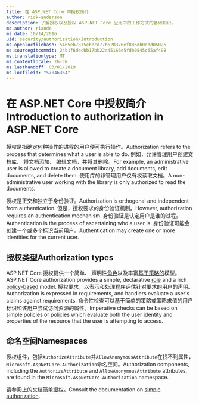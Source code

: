 ```yaml
---
title: 在 ASP.NET Core 中授权简介
author: rick-anderson
description: 了解授权以及授权 ASP.NET Core 应用中的工作方式的基础知识。
ms.author: riande
ms.date: 10/14/2016
uid: security/authorization/introduction
ms.openlocfilehash: 5465eb7875ebecd77b628376ef886db0ddd05025
ms.sourcegitcommit: 24b1f6decbb17bb22a45166e5fdb0845c65af498
ms.translationtype: MT
ms.contentlocale: zh-CN
ms.lasthandoff: 03/01/2019
ms.locfileid: "57046364"
---
```

# <a name="introduction-to-authorization-in-aspnet-core"></a><span data-ttu-id="dcb31-103">在 ASP.NET Core 中授权简介</span><span class="sxs-lookup"><span data-stu-id="dcb31-103">Introduction to authorization in ASP.NET Core</span></span>

<a name="security-authorization-introduction"></a>

<span data-ttu-id="dcb31-104">授权是指确定何种操作的进程的用户便可执行操作。</span><span class="sxs-lookup"><span data-stu-id="dcb31-104">Authorization refers to the process that determines what a user is able to do.</span></span> <span data-ttu-id="dcb31-105">例如，允许管理用户创建文档库、 将文档添加、 编辑文档，并将其删除。</span><span class="sxs-lookup"><span data-stu-id="dcb31-105">For example, an administrative user is allowed to create a document library, add documents, edit documents, and delete them.</span></span> <span data-ttu-id="dcb31-106">使用库的非管理用户仅有权读取文档。</span><span class="sxs-lookup"><span data-stu-id="dcb31-106">A non-administrative user working with the library is only authorized to read the documents.</span></span>

<span data-ttu-id="dcb31-107">授权是正交和独立于身份验证。</span><span class="sxs-lookup"><span data-stu-id="dcb31-107">Authorization is orthogonal and independent from authentication.</span></span> <span data-ttu-id="dcb31-108">但是，授权要求的身份验证机制。</span><span class="sxs-lookup"><span data-stu-id="dcb31-108">However, authorization requires an authentication mechanism.</span></span> <span data-ttu-id="dcb31-109">身份验证是认定用户是谁的过程。</span><span class="sxs-lookup"><span data-stu-id="dcb31-109">Authentication is the process of ascertaining who a user is.</span></span> <span data-ttu-id="dcb31-110">身份验证可能会创建一个或多个标识当前用户。</span><span class="sxs-lookup"><span data-stu-id="dcb31-110">Authentication may create one or more identities for the current user.</span></span>

## <a name="authorization-types"></a><span data-ttu-id="dcb31-111">授权类型</span><span class="sxs-lookup"><span data-stu-id="dcb31-111">Authorization types</span></span>

<span data-ttu-id="dcb31-112">ASP.NET Core 授权提供一个简单、 声明性[角色](xref:security/authorization/roles)以及丰富[基于策略的](xref:security/authorization/policies)模型。</span><span class="sxs-lookup"><span data-stu-id="dcb31-112">ASP.NET Core authorization provides a simple, declarative [role](xref:security/authorization/roles) and a rich [policy-based](xref:security/authorization/policies) model.</span></span> <span data-ttu-id="dcb31-113">授权要求，以表示和处理程序评估针对要求的用户的声明。</span><span class="sxs-lookup"><span data-stu-id="dcb31-113">Authorization is expressed in requirements, and handlers evaluate a user's claims against requirements.</span></span> <span data-ttu-id="dcb31-114">命令性检查可以基于简单的策略或策略求值的用户标识和该用户尝试访问资源的属性。</span><span class="sxs-lookup"><span data-stu-id="dcb31-114">Imperative checks can be based on simple policies or policies which evaluate both the user identity and properties of the resource that the user is attempting to access.</span></span>

## <a name="namespaces"></a><span data-ttu-id="dcb31-115">命名空间</span><span class="sxs-lookup"><span data-stu-id="dcb31-115">Namespaces</span></span>

<span data-ttu-id="dcb31-116">授权组件，包括`AuthorizeAttribute`并`AllowAnonymousAttribute`在找不到属性，`Microsoft.AspNetCore.Authorization`命名空间。</span><span class="sxs-lookup"><span data-stu-id="dcb31-116">Authorization components, including the `AuthorizeAttribute` and `AllowAnonymousAttribute` attributes, are found in the `Microsoft.AspNetCore.Authorization` namespace.</span></span>

<span data-ttu-id="dcb31-117">请参阅上的文档[简单授权](xref:security/authorization/simple)。</span><span class="sxs-lookup"><span data-stu-id="dcb31-117">Consult the documentation on [simple authorization](xref:security/authorization/simple).</span></span>

